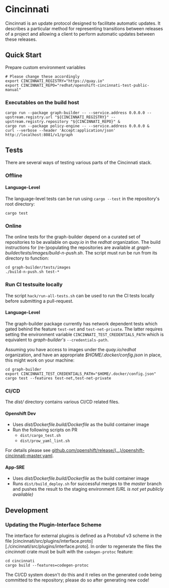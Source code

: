 # Cincinnati

Cincinnati is an update protocol designed to facilitate automatic updates. It describes a particular method for representing transitions between releases of a project and allowing a client to perform automatic updates between these releases.

## Quick Start

Prepare custom environment variables

```console
# Please change these accordingly
export CINCINNATI_REGISTRY="https://quay.io"
export CINCINNATI_REPO="redhat/openshift-cincinnati-test-public-manual"
```

### Executables on the build host

```console
cargo run --package graph-builder -- --service.address 0.0.0.0 --upstream.registry.url "${CINCINNATI_REGISTRY}" --upstream.registry.repository "${CINCINNATI_REPO}" &
cargo run --package policy-engine -- --service.address 0.0.0.0 &
curl --verbose --header 'Accept:application/json' http://localhost:8081/v1/graph
```

## Tests
There are several ways of testing various parts of the Cincinnati stack.

### Offline

#### Language-Level
The language-level tests can be run using `cargo --test` in the repository's root directory:

```console
cargo test
```

### Online
The online tests for the graph-builder depend on a curated set of repositories to be available on *quay.io* in the *redhat* organization.
The build instructions for (re-)populating the repositories are available at *graph-builder/tests/images/build-n-push.sh*.
The script must run be run from its directory to function:

```console
cd graph-builder/tests/images
./build-n-push.sh test-*
```

### Run CI testsuite locally
The script `hack/run-all-tests.sh` can be used to run the CI tests locally before submitting a pull-request.

#### Language-Level
The graph-builder package currently has network dependent tests which gated behind the feature `test-net` and `test-net-private`.
The latter requires setting the environment variable `CINCINNATI_TEST_CREDENTIALS_PATH` which is equivalent to *graph-builder's* `--credentials-path`.

Assuming you have access to images under the *quay.io/redhat* organization, and have an appropriate *$HOME/.docker/config.json* in place, this might work on your machine:

```console
cd graph-builder
export CINCINNATI_TEST_CREDENTIALS_PATH="$HOME/.docker/config.json"
cargo test --features test-net,test-net-private
```

### CI/CD
The *dist/* directory contains various CI/CD related files.

#### Openshift Dev
* Uses *dist/Dockerfile.build/Dockerfile* as the build container image
* Run the following scripts on PR
    * `dist/cargo_test.sh`
    * `dist/prow_yaml_lint.sh`

For details please see [github.com/openshift/release/(...)/openshift-cincinnati-master.yaml][1].

#### App-SRE
* Uses *dist/Dockerfile.build/Dockerfile* as the build container image
* Runs `dist/build_deploy.sh` for successful merges to the *master* branch and pushes the result to the staging environment *(URL is not yet publicly available)*


## Development

### Updating the Plugin-Interface Scheme
The interface for external plugins is defined as a Protobuf v3 scheme in the file [cincinnati/src/plugins/interface.proto][./cincinnati/src/plugins/interface.proto].
In order to regenerate the files the *cincinnati* crate must be built with the `codegen-protoc` feature:

```console
cd cincinnati
cargo build --features=codegen-protoc
```

The CI/CD system doesn't do this and it relies on the generated code being committed to the repository; please do so after generating new code!

[1]: https://github.com/openshift/release/blob/master/ci-operator/config/openshift/cincinnati/openshift-cincinnati-master.yaml
